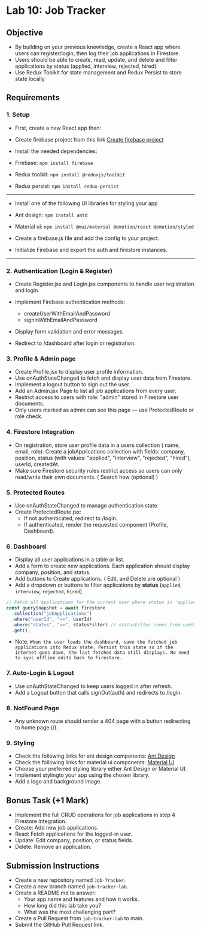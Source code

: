 # Lab 10: Job Tracker

## Objective

- By building on your previous knowledge, create a React app where users can register/login, then log their job applications in Firestore.
- Users should be able to create, read, update, and delete and filter applications by status (applied, interview, rejected, hired).
- Use Redux Toolkit for state management and Redux Persist to store state locally

## Requirements

### 1. Setup

- First, create a new React app then:
- Create firebase project from this link [Create firebase project](https://console.firebase.google.com/u/0/?pli=1)
- Install the needed dependencies:

- Firebase: `npm install firebase`
- Redux toolkit: `npm install @reduxjs/toolkit`
- Redux persist: `npm install redux-persist`

---

- Install one of the following UI libraries for styling your app
- Ant design: `npm install antd`
- Material ui: `npm install @mui/material @emotion/react @emotion/styled`

- Create a firebase.js file and add the config to your project.
- Initialize Firebase and export the auth and firestore instances.

---

### 2. Authentication (Login & Register)

- Create Register.jsx and Login.jsx components to handle user registration and login.
- Implement Firebase authentication methods:

  - createUserWithEmailAndPassword
  - signInWithEmailAndPassword

- Display form validation and error messages.
- Redirect to /dashboard after login or registration.

### 3. Profile & Admin page

- Create Profile.jsx to display user profile information.
- Use onAuthStateChanged to fetch and display user data from Firestore.
- Implement a logout button to sign out the user.
- Add an Admin.jsx Page to list all job applications from every user.
- Restrict access to users with role: "admin" stored in Firestore user documents.
- Only users marked as admin can see this page — use ProtectedRoute or role check.

### 4. Firestore Integration

- On registration, store user profile data in a users collection ( name, email, role).
  Create a jobApplications collection with fields:
  company, position, status (with values: "applied", "interview", "rejected", "hired"), userId, createdAt.
- Make sure Firestore security rules restrict access so users can only read/write their own documents. ( Search how (optional) )

### 5. Protected Routes

- Use onAuthStateChanged to manage authentication state.
- Create ProtectedRoute.jsx:
  - If not authenticated, redirect to /login.
  - If authenticated, render the requested component (Profile, Dashboard).

### 6. Dashboard

- Display all user applications in a table or list.
- Add a form to create new applications. Each application should display company, position, and status.
- Add buttons to Create applications. ( Edit, and Delete are optional )
- Add a dropdown or buttons to filter applications by **status** (`applied`, `interview`, `rejected`, `hired`).

```js
// Fetch all applications for the current user where status is 'applied'
const querySnapshot = await firestore
  .collection("jobApplications")
  .where("userId", "==", userId)
  .where("status", "==", statusFilter) // statusFilter comes from useState
  .get();
```

- Note: `When the user loads the dashboard, save the fetched job applications into Redux state. Persist this state so if the internet goes down, the last fetched data still displays. No need to sync offline edits back to Firestore.`

### 7. Auto-Login & Logout

- Use onAuthStateChanged to keep users logged in after refresh.
- Add a Logout button that calls signOut(auth) and redirects to /login.

### 8. NotFound Page

- Any unknown route should render a 404 page with a button redirecting to home page (/).

### 9. Styling

- Check the following links for ant design components: [Ant Design ](https://ant.design/components/overview/)
- Check the following links for material ui components: [Material UI ](https://mui.com/material-ui/all-components/)
- Choose your preferred styling library either Ant Design or Material UI.
- Implement stylingto your app using the chosen library.
- Add a logo and background image.

## Bonus Task (+1 Mark)

- Implement the full CRUD operations for job applications in step 4 Firestore Integration.
- Create: Add new job applications.
- Read: Fetch applications for the logged-in user.
- Update: Edit company, position, or status fields.
- Delete: Remove an application.

## Submission Instructions

- Create a new repository named `Job-Tracker`.
- Create a new branch named `job-tracker-lab`.
- Create a README.md to answer:
  - Your app name and features and how it works.
  - How long did this lab take you?
  - What was the most challenging part?
- Create a Pull Request from `job-tracker-lab` to main.
- Submit the GitHub Pull Request link.
